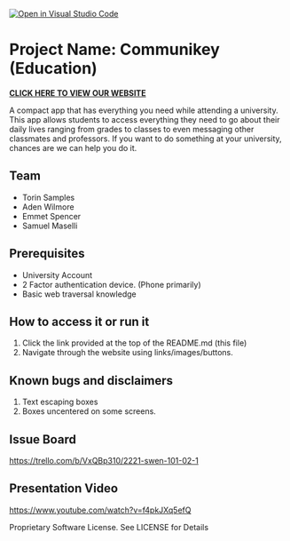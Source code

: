 [![Open in Visual Studio Code](https://classroom.github.com/assets/open-in-vscode-c66648af7eb3fe8bc4f294546bfd86ef473780cde1dea487d3c4ff354943c9ae.svg)](https://classroom.github.com/online_ide?assignment_repo_id=8511993&assignment_repo_type=AssignmentRepo)

# Project Name: Communikey (Education)

[**CLICK HERE TO VIEW OUR WEBSITE**](https://swen-101.github.io/2221-SWEN-101-02-1/website/loginpage.html)

A compact app that has everything you need while attending a university. This app allows students to access everything they need to go about their daily lives ranging from grades to classes to even messaging other classmates and professors. If you want to do something at your university, chances are we can help you do it.
  
## Team 
- Torin Samples
- Aden Wilmore
- Emmet Spencer
- Samuel Maselli

## Prerequisites 

- University Account
- 2 Factor authentication device. (Phone primarily)
- Basic web traversal knowledge

## How to access it or run it 

1. Click the link provided at the top of the README.md (this file)
2. Navigate through the website using links/images/buttons.

## Known bugs and disclaimers
1. Text escaping boxes
2. Boxes uncentered on some screens.

## Issue Board
https://trello.com/b/VxQBp310/2221-swen-101-02-1

## Presentation Video
https://www.youtube.com/watch?v=f4pkJXq5efQ


Proprietary Software License.
See LICENSE for Details
